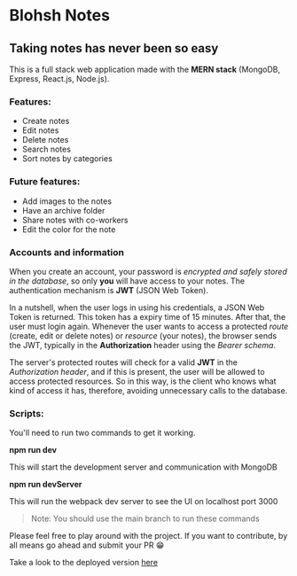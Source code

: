 # Blohsh Notes
## Taking notes has never been so easy

This is a full stack web application made with the **MERN stack** (MongoDB, Express, React.js, Node.js).

### Features:
* Create notes
* Edit notes
* Delete notes
* Search notes
* Sort notes by categories

### Future features: 
* Add images to the notes
* Have an archive folder
* Share notes with co-workers
* Edit the color for the note


### Accounts and information
When you create an account, your password is *encrypted and safely stored in the database*, so only **you** will have access to your notes. The authentication mechanism is **JWT** (JSON Web Token).

In a nutshell, when the user logs in using his credentials, a JSON Web Token is returned. This token has a expiry time of 15 minutes. After that, the user must login again. Whenever the user wants to access a protected *route* (create, edit or delete notes) or *resource* (your notes), the browser sends the JWT, typically in the **Authorization** header using the *Bearer schema*.

The server's protected routes will check for a valid **JWT** in the *Authorization header*, and if this is present, the user will be allowed to access protected resources.
So in this way, is the client who knows what kind of access it has, therefore, avoiding unnecessary calls to the database.

### Scripts:

You'll need to run two commands to get it working. 

**npm run dev**

This will start the development server and communication with MongoDB

**npm run devServer**

This will run the webpack dev server to see the UI on localhost port 3000

> Note: You should use the main branch to run these commands

Please feel free to play around with the project.
If you want to contribute, by all means go ahead and submit your PR 😁

Take a look to the deployed version [here](https://blohsh-notes.herokuapp.com/)
